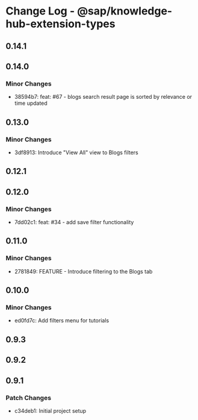 # Change Log - @sap/knowledge-hub-extension-types

## 0.14.1

## 0.14.0

### Minor Changes

-   38594b7: feat: #67 - blogs search result page is sorted by relevance or time updated

## 0.13.0

### Minor Changes

-   3df8913: Introduce "View All" view to Blogs filters

## 0.12.1

## 0.12.0

### Minor Changes

-   7dd02c1: feat: #34 - add save filter functionality

## 0.11.0

### Minor Changes

-   2781849: FEATURE - Introduce filtering to the Blogs tab

## 0.10.0

### Minor Changes

-   ed0fd7c: Add filters menu for tutorials

## 0.9.3

## 0.9.2

## 0.9.1

### Patch Changes

-   c34deb1: Initial project setup
